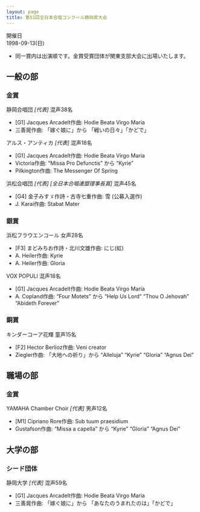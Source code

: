```yaml
---
layout: page
title: 第51回全日本合唱コンクール静岡県大会
---
```

開催日  
1998-09-13(日)

-   同一賞内は出演順です。金賞受賞団体が関東支部大会に出場いたします。

一般の部
--------

### 金賞

<span class="choir-name">静岡合唱団</span> *\[代表\]*
混声38名

-   \[G1\] Jacques Arcadelt作曲: Hodie Beata Virgo Maria
-   三善晃作曲: 「嫁ぐ娘に」から 「戦いの日々」「かどで」

<span class="choir-name">アルス・アンティカ</span> *\[代表\]*
混声18名

-   \[G1\] Jacques Arcadelt作曲: Hodie Beata Virgo Maria
-   Victoria作曲: “Missa Pro Defunctis” から “Kyrie”
-   Pilkington作曲: The Messenger Of Spring

<span class="choir-name">浜松合唱団</span> *\[代表\]* *\[全日本合唱連盟理事長賞\]*
混声45名

-   \[G4\] 金子みすゞ作詩・古寺七重作曲: 雪 (公募入選作)
-   J. Karai作曲: Stabat Mater

### 銀賞

<span class="choir-name">浜松フラウエンコール</span>
女声28名

-   \[F3\] まどみちお作詩・北川文雄作曲: にじ(虹)
-   A. Heiler作曲: Kyrie
-   A. Heiler作曲: Gloria

<span class="choir-name">VOX POPULI</span>
混声18名

-   \[G1\] Jacques Arcadelt作曲: Hodie Beata Virgo Maria
-   A. Copland作曲: “Four Motets” から “Help Us Lord” “Thou O Jehovah” “Abideth
    Forever”

### 銅賞

<span class="choir-name">キンダーコーア花輝</span>
童声15名

-   \[F2\] Hector Berlioz作曲: Veni creator
-   Ziegler作曲: 「大地への祈り」から “Alleluja” “Kyrie” “Gloria” “Agnus Dei”

職場の部
--------

### 金賞

<span class="choir-name">YAMAHA Chamber Choir</span> *\[代表\]*
男声12名

-   \[M1\] Cipriano Rore作曲: Sub tuum praesidium
-   Gustafson作曲: “Missa a capella” から “Kyrie” “Gloria” “Agnus Dei”

大学の部
--------

### シード団体

<span class="choir-name">静岡大学</span> *\[代表\]*
混声59名

-   \[G1\] Jacques Arcadelt作曲: Hodie Beata Virgo Maria
-   三善晃作曲: 「嫁ぐ娘に」から 「あなたのうまれたのは」「かどで」
